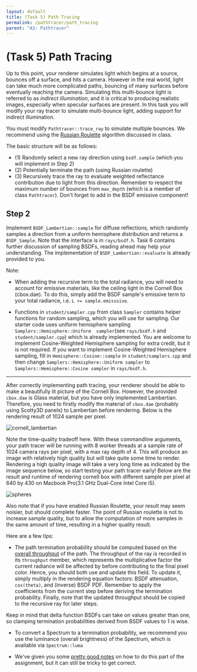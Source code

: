 ```yaml
---
layout: default
title: (Task 5) Path Tracing
permalink: /pathtracer/path_tracing
parent: "A3: Pathtracer"
---
```


# (Task 5) Path Tracing

Up to this point, your renderer simulates light which begins at a source, bounces off a surface, and hits a camera. However in the real world, light can take much more complicated paths, bouncing of many surfaces before eventually reaching the camera. Simulating this multi-bounce light is referred to as _indirect illumination_, and it is critical to producing realistic images, especially when specular surfaces are present. In this task you will modify your ray tracer to simulate multi-bounce light, adding support for indirect illumination.


You must modify `Pathtracer::trace_ray` to simulate multiple bounces. We recommend using the [Russian Roulette](http://15462.courses.cs.cmu.edu/spring2020/lecture/montecarloraytracing/slide_044) algorithm discussed in class.

The basic structure will be as follows:

* (1) Randomly select a new ray direction using `bsdf.sample` (which you will implement in Step 2)
* (2) Potentially terminate the path (using Russian roulette)
* (3) Recursively trace the ray to evaluate weighted reflectance contribution due to light from this direction. Remember to respect the maximum number of bounces from `max_depth` (which is a member of class `Pathtracer`). Don't forget to add in the BSDF emissive component!



## Step 2

Implement `BSDF_Lambertian::sample` for diffuse reflections, which randomly samples a direction from a uniform hemisphere distribution and returns a `BSDF_Sample`.  Note that the interface is in `rays/bsdf.h`. Task 6 contains further discussion of sampling BSDFs, reading ahead may help your understanding. The implementation of `BSDF_Lambertian::evaluate` is already provided to you.

Note:

* When adding the recursive term to the total radiance, you will need to account
    for emissive materials, like the ceiling light in the Cornell Box
    (cbox.dae). To do this, simply add the BSDF sample's emissive term to your
    total radiance, i.e. `L += sample.emisssive`.

* Functions in `student/sampler.cpp` from class `Sampler` contains helper functions for random sampling, which you will use for sampling. Our starter code uses uniform hemisphere sampling `Samplers::Hemisphere::Uniform  sampler`(see `rays/bsdf.h` and `student/sampler.cpp`) which is already implemented. You are welcome to implement Cosine-Weighted Hemisphere sampling for extra credit, but it is not required. If you want to implement Cosine-Weighted Hemisphere sampling, fill in `Hemisphere::Cosine::sample` in `student/samplers.cpp` and then change `Samplers::Hemisphere::Uniform sampler` to `Samplers::Hemisphere::Cosine sampler` in `rays/bsdf.h`.

---

After correctly implementing path tracing, your renderer should be able to make a beautifully lit picture of the Cornell Box. However, the provided `cbox.dae` is Glass material, but you have only implemented Lambertian. Therefore, you need to firstly modify the material of `cbox.dae` (probably using Scotty3D panels) to Lambertian before rendering. Below is the rendering result of 1024 sample per pixel.

![cornell_lambertian](new_results/lambertian.png)

Note the time-quality tradeoff here. With these commandline arguments, your path tracer will be running with 8 worker threads at a sample rate of 1024 camera rays per pixel, with a max ray depth of 4. This will produce an image with relatively high quality but will take quite some time to render. Rendering a high quality image will take a very long time as indicated by the image sequence below, so start testing your path tracer early! Below are the result and runtime of rendering cornell box with different sample per pixel at 640 by 430 on Macbook Pro(3.1 GHz Dual-Core Intel Core i5).

![spheres](new_results/timing.png)

Also note that if you have enabled Russian Roulette, your result may seem noisier, but should complete faster. The point of Russian roulette is not to increase sample quality, but to allow the computation of more samples in the same amount of time, resulting in a higher quality result.

Here are a few tips:

* The path termination probability should be computed based on the [overall throughput](http://15462.courses.cs.cmu.edu/fall2015/lecture/globalillum/slide_044) of the path. The throughput of the ray is recorded in its `throughput` member, which represents the multiplicative factor the current radiance will be affected by before contributing to the final pixel color. Hence, you should both use and update this field. To update it, simply multiply in the rendering equation factors: BSDF attenuation, `cos(theta)`, and (inverse) BSDF PDF. Remember to apply the coefficients from the current step before deriving the termination probability. Finally, note that the updated throughput should be copied to the recursive ray for later steps.

Keep in mind that delta function BSDFs can take on values greater than one, so clamping termination probabilities derived from BSDF values to 1 is wise.

* To convert a Spectrum to a termination probability, we recommend you use the luminance (overall brightness) of the Spectrum, which is available via `Spectrum::luma`

* We've given you some [pretty good notes](http://15462.courses.cs.cmu.edu/fall2015/lecture/globalillum/slide_047) on how to do this part of the assignment, but it can still be tricky to get correct.
